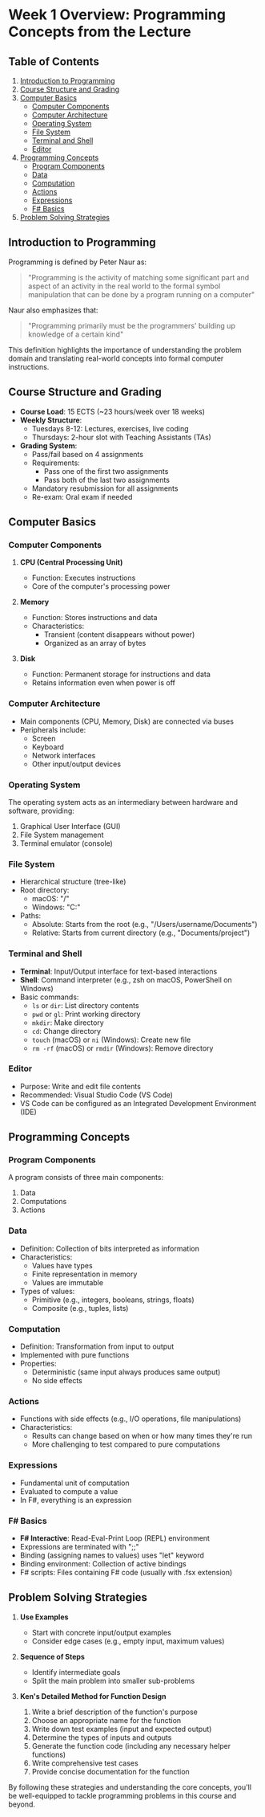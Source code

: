 # Week 1 Overview: Programming Concepts from the Lecture

## Table of Contents
1. [Introduction to Programming](#introduction-to-programming)
2. [Course Structure and Grading](#course-structure-and-grading)
3. [Computer Basics](#computer-basics)
    - [Computer Components](#computer-components)
    - [Computer Architecture](#computer-architecture)
    - [Operating System](#operating-system)
    - [File System](#file-system)
    - [Terminal and Shell](#terminal-and-shell)
    - [Editor](#editor)
4. [Programming Concepts](#programming-concepts)
    - [Program Components](#program-components)
    - [Data](#data)
    - [Computation](#computation)
    - [Actions](#actions)
    - [Expressions](#expressions)
    - [F# Basics](#f-basics)
5. [Problem Solving Strategies](#problem-solving-strategies)

## Introduction to Programming

Programming is defined by Peter Naur as:

> "Programming is the activity of matching some significant part and aspect of an activity in the real world to the formal symbol manipulation that can be done by a program running on a computer"

Naur also emphasizes that:

> "Programming primarily must be the programmers' building up knowledge of a certain kind"

This definition highlights the importance of understanding the problem domain and translating real-world concepts into formal computer instructions.

## Course Structure and Grading

- **Course Load**: 15 ECTS (~23 hours/week over 18 weeks)
- **Weekly Structure**:
    - Tuesdays 8-12: Lectures, exercises, live coding
    - Thursdays: 2-hour slot with Teaching Assistants (TAs)
- **Grading System**:
    - Pass/fail based on 4 assignments
    - Requirements:
        - Pass one of the first two assignments
        - Pass both of the last two assignments
    - Mandatory resubmission for all assignments
    - Re-exam: Oral exam if needed

## Computer Basics

### Computer Components

1. **CPU (Central Processing Unit)**
    - Function: Executes instructions
    - Core of the computer's processing power

2. **Memory**
    - Function: Stores instructions and data
    - Characteristics:
        - Transient (content disappears without power)
        - Organized as an array of bytes

3. **Disk**
    - Function: Permanent storage for instructions and data
    - Retains information even when power is off

### Computer Architecture

- Main components (CPU, Memory, Disk) are connected via buses
- Peripherals include:
    - Screen
    - Keyboard
    - Network interfaces
    - Other input/output devices

### Operating System

The operating system acts as an intermediary between hardware and software, providing:

1. Graphical User Interface (GUI)
2. File System management
3. Terminal emulator (console)

### File System

- Hierarchical structure (tree-like)
- Root directory:
    - macOS: "/"
    - Windows: "C:\"
- Paths:
    - Absolute: Starts from the root (e.g., "/Users/username/Documents")
    - Relative: Starts from current directory (e.g., "Documents/project")

### Terminal and Shell

- **Terminal**: Input/Output interface for text-based interactions
- **Shell**: Command interpreter (e.g., zsh on macOS, PowerShell on Windows)
- Basic commands:
    - `ls` or `dir`: List directory contents
    - `pwd` or `gl`: Print working directory
    - `mkdir`: Make directory
    - `cd`: Change directory
    - `touch` (macOS) or `ni` (Windows): Create new file
    - `rm -rf` (macOS) or `rmdir` (Windows): Remove directory

### Editor

- Purpose: Write and edit file contents
- Recommended: Visual Studio Code (VS Code)
- VS Code can be configured as an Integrated Development Environment (IDE)

## Programming Concepts

### Program Components

A program consists of three main components:
1. Data
2. Computations
3. Actions

### Data

- Definition: Collection of bits interpreted as information
- Characteristics:
    - Values have types
    - Finite representation in memory
    - Values are immutable
- Types of values:
    - Primitive (e.g., integers, booleans, strings, floats)
    - Composite (e.g., tuples, lists)

### Computation

- Definition: Transformation from input to output
- Implemented with pure functions
- Properties:
    - Deterministic (same input always produces same output)
    - No side effects

### Actions

- Functions with side effects (e.g., I/O operations, file manipulations)
- Characteristics:
    - Results can change based on when or how many times they're run
    - More challenging to test compared to pure computations

### Expressions

- Fundamental unit of computation
- Evaluated to compute a value
- In F#, everything is an expression

### F# Basics

- **F# Interactive**: Read-Eval-Print Loop (REPL) environment
- Expressions are terminated with ";;"
- Binding (assigning names to values) uses "let" keyword
- Binding environment: Collection of active bindings
- F# scripts: Files containing F# code (usually with .fsx extension)

## Problem Solving Strategies

1. **Use Examples**
    - Start with concrete input/output examples
    - Consider edge cases (e.g., empty input, maximum values)

2. **Sequence of Steps**
    - Identify intermediate goals
    - Split the main problem into smaller sub-problems

3. **Ken's Detailed Method for Function Design**
    1. Write a brief description of the function's purpose
    2. Choose an appropriate name for the function
    3. Write down test examples (input and expected output)
    4. Determine the types of inputs and outputs
    5. Generate the function code (including any necessary helper functions)
    6. Write comprehensive test cases
    7. Provide concise documentation for the function

By following these strategies and understanding the core concepts, you'll be well-equipped to tackle programming problems in this course and beyond.